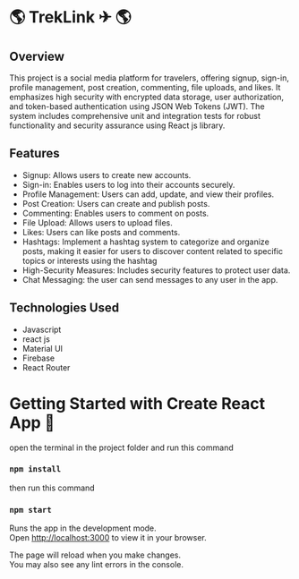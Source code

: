 # 🌎  TrekLink ✈  🌎

## Overview
This project is a social media platform for travelers, offering signup, sign-in, profile management, post creation, commenting, file uploads, and likes. 
It emphasizes high security with encrypted data storage, user authorization, and token-based authentication using JSON Web Tokens (JWT).
The system includes comprehensive unit and integration tests for robust functionality and security assurance using React js library.

## Features
* Signup: Allows users to create new accounts.
* Sign-in: Enables users to log into their accounts securely.
* Profile Management: Users can add, update, and view their profiles.
* Post Creation: Users can create and publish posts.
* Commenting: Enables users to comment on posts.
* File Upload: Allows users to upload files.
* Likes: Users can like posts and comments.
* Hashtags: Implement a hashtag system to categorize and organize posts, making it easier for users to discover content related to specific topics or interests using the hashtag
* High-Security Measures: Includes security features to protect user data.
* Chat Messaging: the user can send messages to any user in the app. 
  
## Technologies Used
* Javascript
* react js
* Material UI
* Firebase
* React Router


# Getting Started with Create React App 🛫

open the terminal in the project folder and run this command 

### `npm install`

then run this command

### `npm start`

Runs the app in the development mode.\
Open [http://localhost:3000](http://localhost:3000) to view it in your browser.

The page will reload when you make changes.\
You may also see any lint errors in the console.

